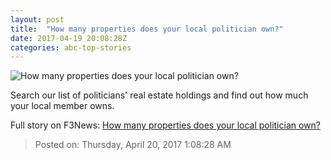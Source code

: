 ```yaml
---
layout: post
title:  "How many properties does your local politician own?"
date: 2017-04-19 20:08:28Z
categories: abc-top-stories
---
```


![How many properties does your local politician own?](http://www.abc.net.au/news/image/7550696-1x1-700x700.jpg)

Search our list of politicians' real estate holdings and find out how much your local member owns.


Full story on F3News: [How many properties does your local politician own?](http://www.f3nws.com/n/j4XktB)

> Posted on: Thursday, April 20, 2017 1:08:28 AM
